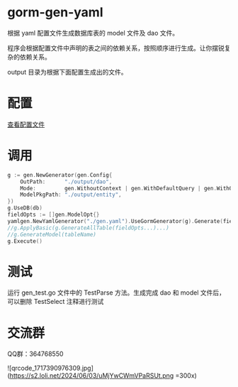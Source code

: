 # gorm-gen-yaml

根据 yaml 配置文件生成数据库表的 model 文件及 dao 文件。

程序会根据配置文件中声明的表之间的依赖关系，按照顺序进行生成。让你摆锐复杂的依赖关系。

output 目录为根据下面配置生成出的文件。

# 配置

<a href="https://github.com/we7coreteam/gorm-gen-yaml/blob/main/gen.yaml">查看配置文件</a>

# 调用

```go
g := gen.NewGenerator(gen.Config{
    OutPath:      "./output/dao",
    Mode:         gen.WithoutContext | gen.WithDefaultQuery | gen.WithQueryInterface, // generate mode
    ModelPkgPath: "./output/entity",
})
g.UseDB(db)
fieldOpts := []gen.ModelOpt{}
yamlgen.NewYamlGenerator("./gen.yaml").UseGormGenerator(g).Generate(fieldOpts...)
//g.ApplyBasic(g.GenerateAllTable(fieldOpts...)...)
//g.GenerateModel(tableName)
g.Execute()
```

# 测试

运行 gen_test.go 文件中的 TestParse 方法。生成完成 dao 和 model 文件后，可以删除 TestSelect 注释进行测试

# 交流群

QQ群：364768550

![qrcode_1717390976309.jpg](https://s2.loli.net/2024/06/03/uMjYwCWmVPaRSUt.png =300x)
